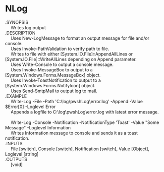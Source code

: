 # NLog
.SYNOPSIS\
&emsp;    Writes log output\
.DESCRIPTION\
&emsp;    Uses New-LogMessage to format an output message for file and/or console.\
&emsp;    Uses Invoke-PathValidation to verify path to file.\
&emsp;    Writes to file with either [System.IO.File]::AppendAllLines or [System.IO.File]::WriteAllLines depending on Append parameter.\
&emsp;    Uses Write-Console to output a console message.\
&emsp;    Uses Invoke-MessageBox to output to a [System.Windows.Forms.MessageBox] object.\
&emsp;    Uses Invoke-ToastNotification to output to a [System.Windows.Forms.NotifyIcon] object.\
&emsp;    Uses Send-SmtpMail to output log to mail.\
.EXAMPLE\
&emsp;    Write-Log -File -Path 'C:\log\pwshLog\error.log' -Append -Value $Error[0] -Loglevel Error\
&emsp;    Appends a logfile to C:\log\pwshLog\error.log with latest error message.\
\
&emsp;    Write-Log -Console -Notification -NotificationType 'Toast' -Value "Some Message" -Loglevel Information\
&emsp;    Writes Information message to console and sends it as a toast notification.\
.INPUTS\
&emsp;    File [switch], Console [switch], Notification [switch], Value [Object], Loglevel [string]\
.OUTPUTS\
&emsp;    [void]